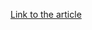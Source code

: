 [Link to the article](https://documents.trendmicro.com/assets/white_papers/wp-earth-baku-an-apt-group-targeting-indo-pacific-countries.pdf)
